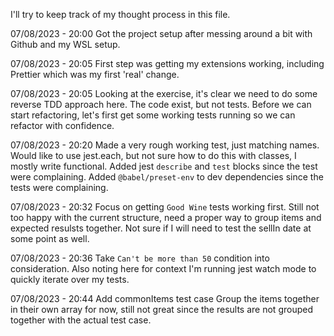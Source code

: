 I'll try to keep track of my thought process in this file.

07/08/2023 - 20:00
Got the project setup after messing around a bit with Github and my WSL setup.

07/08/2023 - 20:05
First step was getting my extensions working, including Prettier which was my first 'real' change.

07/08/2023 - 20:05
Looking at the exercise, it's clear we need to do some reverse TDD approach here.
The code exist, but not tests.
Before we can start refactoring, let's first get some working tests running so we can refactor with confidence.

07/08/2023 - 20:20
Made a very rough working test, just matching names.
Would like to use jest.each, but not sure how to do this with classes, I mostly write functional.
Added jest `describe` and `test` blocks since the test were complaining.
Added `@babel/preset-env` to dev dependencies since the tests were complaining.

07/08/2023 - 20:32
Focus on getting `Good Wine` tests working first.
Still not too happy with the current structure, need a proper way to group items and expected resulsts together.
Not sure if I will need to test the sellIn date at some point as well.

07/08/2023 - 20:36
Take `Can't be more than 50` condition into consideration.
Also noting here for context I'm running jest watch mode to quickly iterate over my tests.

07/08/2023 - 20:44
Add commonItems test case
Group the items together in their own array for now, still not great since the results are not grouped together with the actual test case.
